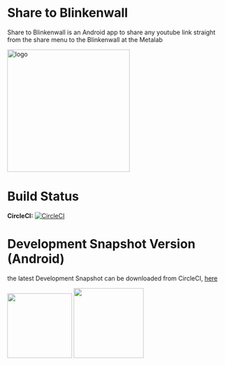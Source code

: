 
# Share to Blinkenwall

Share to Blinkenwall is an Android app to share any youtube link straight from the share menu to the Blinkenwall
at the Metalab

<img src="https://raw.githubusercontent.com/zoff99/share2blinkenwall/zoff99/dev001/600px-RGB.svg444.png"
      alt="logo"
      height="280" />

Build Status
=
**CircleCI:** [![CircleCI](https://circleci.com/gh/zoff99/share2blinkenwall/tree/zoff99%2Fdev001.png?style=badge)](https://circleci.com/gh/zoff99/share2blinkenwall/tree/zoff99%2Fdev001)

Development Snapshot Version (Android)
=
the latest Development Snapshot can be downloaded from CircleCI, [here](https://circleci.com/api/v1/project/zoff99/share2blinkenwall/latest/artifacts/0/$CIRCLE_ARTIFACTS/ToxAndroidRefImpl.apk?filter=successful&branch=zoff99%2Fdev001)


<img src="https://circleci.com/api/v1/project/zoff99/share2blinkenwall/latest/artifacts/0/$CIRCLE_ARTIFACTS/capture_app_running_2.png?filter=successful&branch=zoff99%2Fdev001" width="148">


<img src="https://raw.githubusercontent.com/zoff99/share2blinkenwall/zoff99/dev001/qr_dev001_share2blinkenwall.png" width="160">
